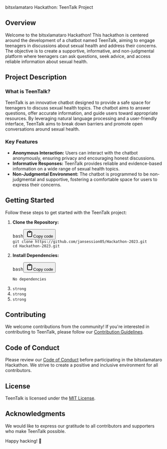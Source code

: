 bitsxlamataro Hackathon: TeenTalk Project

## Overview

Welcome to the bitsxlamataro Hackathon! This hackathon is centered around the development of a chatbot named TeenTalk, aiming to engage teenagers in discussions about sexual health and address their concerns. The objective is to create a supportive, informative, and non-judgmental platform where teenagers can ask questions, seek advice, and access reliable information about sexual health.

## Project Description

### What is TeenTalk?

TeenTalk is an innovative chatbot designed to provide a safe space for teenagers to discuss sexual health topics. The chatbot aims to answer questions, offer accurate information, and guide users toward appropriate resources. By leveraging natural language processing and a user-friendly interface, TeenTalk aims to break down barriers and promote open conversations around sexual health.

### Key Features

* **Anonymous Interaction:** Users can interact with the chatbot anonymously, ensuring privacy and encouraging honest discussions.
* **Informative Responses:** TeenTalk provides reliable and evidence-based information on a wide range of sexual health topics.
* **Non-Judgmental Environment:** The chatbot is programmed to be non-judgmental and supportive, fostering a comfortable space for users to express their concerns.

## Getting Started

Follow these steps to get started with the TeenTalk project:

1. **Clone the Repository:**
   <pre><div class="bg-black rounded-md"><div class="flex items-center relative text-gray-200 bg-gray-800 dark:bg-token-surface-primary px-4 py-2 text-xs font-sans justify-between rounded-t-md"><span>bash</span><button class="flex gap-1 items-center"><svg width="24" height="24" viewBox="0 0 24 24" fill="none" xmlns="http://www.w3.org/2000/svg" class="icon-sm"><path fill-rule="evenodd" clip-rule="evenodd" d="M12 4C10.8954 4 10 4.89543 10 6H14C14 4.89543 13.1046 4 12 4ZM8.53513 4C9.22675 2.8044 10.5194 2 12 2C13.4806 2 14.7733 2.8044 15.4649 4H17C18.6569 4 20 5.34315 20 7V19C20 20.6569 18.6569 22 17 22H7C5.34315 22 4 20.6569 4 19V7C4 5.34315 5.34315 4 7 4H8.53513ZM8 6H7C6.44772 6 6 6.44772 6 7V19C6 19.5523 6.44772 20 7 20H17C17.5523 20 18 19.5523 18 19V7C18 6.44772 17.5523 6 17 6H16C16 7.10457 15.1046 8 14 8H10C8.89543 8 8 7.10457 8 6Z" fill="currentColor"></path></svg>Copy code</button></div><div class="p-4 overflow-y-auto"><code class="!whitespace-pre hljs language-bash">git clone https://github.com/jansession05/Hackathon-2023.git
   cd Hackathon-2023.git
   </code></div></div></pre>
2. **Install Dependencies:**
   <pre><div class="bg-black rounded-md"><div class="flex items-center relative text-gray-200 bg-gray-800 dark:bg-token-surface-primary px-4 py-2 text-xs font-sans justify-between rounded-t-md"><span>bash</span><button class="flex gap-1 items-center"><svg width="24" height="24" viewBox="0 0 24 24" fill="none" xmlns="http://www.w3.org/2000/svg" class="icon-sm"><path fill-rule="evenodd" clip-rule="evenodd" d="M12 4C10.8954 4 10 4.89543 10 6H14C14 4.89543 13.1046 4 12 4ZM8.53513 4C9.22675 2.8044 10.5194 2 12 2C13.4806 2 14.7733 2.8044 15.4649 4H17C18.6569 4 20 5.34315 20 7V19C20 20.6569 18.6569 22 17 22H7C5.34315 22 4 20.6569 4 19V7C4 5.34315 5.34315 4 7 4H8.53513ZM8 6H7C6.44772 6 6 6.44772 6 7V19C6 19.5523 6.44772 20 7 20H17C17.5523 20 18 19.5523 18 19V7C18 6.44772 17.5523 6 17 6H16C16 7.10457 15.1046 8 14 8H10C8.89543 8 8 7.10457 8 6Z" fill="currentColor"></path></svg>Copy code</button></div><div class="p-4 overflow-y-auto"><code class="!whitespace-pre hljs language-bash">
   No dependencies
   </code></div></div></pre>
3. `strong`
4. `strong`
5. `strong`

## Contributing

We welcome contributions from the community! If you're interested in contributing to TeenTalk, please follow our [Contribution Guidelines](https://chat.openai.com/c/CONTRIBUTING.md).

## Code of Conduct

Please review our [Code of Conduct](https://chat.openai.com/c/CODE_OF_CONDUCT.md) before participating in the bitsxlamataro Hackathon. We strive to create a positive and inclusive environment for all contributors.

## License

TeenTalk is licensed under the [MIT License](https://chat.openai.com/c/LICENSE).

## Acknowledgments

We would like to express our gratitude to all contributors and supporters who make TeenTalk possible.

Happy hacking! 🚀
